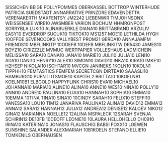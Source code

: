 SISSICHEN
BEIGE
POLLYPOMMES
OBERKASSEL
BOTTROP
WINTERHUDE
PATRICIA
SUEDSTADT
ANNARRATIVE
PRINZDRE
EDAVENDETTA
VERENAKERTH
MAXFENTSY
JM2242
LIEBENWIR
TIMJOHNSONX
WEISSENSEE
WIRE10
AWSMBER
VARION
BOCHUM
HHMRGNPOST
SORRYBLA
LUKI10
ALINABUERKLE
DIANA10
BRITTABRAND
ARZULIV
EASY10
EVERDROP
SUCUK10
TIKTOK10
MS1257
MOE10
LETHILDA
HYGH
10OFFDE
SEVENCOOKS
VALLYBEST
PROM21
GERDA10
ANNAJAMFM
FRIENDS10
MBFLINKITP
10ODEFB
10DEFB
MBFLINKITW
DR5430
JAMES10
BOYZ10
CIRIZZZLE
MVMUC
WERTPAPIER
VOLLESHAUS
LADMICHEIN
MELISSA10
SARA10
DANA10
JANA10
MARIE10
JULI10
JULIA10
LENI10
ADA10
DANI10
HENRY10
ALEX10
SIMON10
DAVID10
INKA10
KIRA10
IMKE10
H2HSEP
NIKOLAI10
ISCHTAR10
MVCGN
JANINEKS
1KOLN10
10KOLN1
TIPPHH10
FEMTASTICS
FEMFEM
SECRETCGN
DIRTEA10
SAAASLI10
HAMBURG10
PUENTI
ITSMOE10
KAPITEL2
BRITTA10
10KOELNB1
KOELN10B1
ELBGOLD
HAPPYFLINK
CHRIS10
EVA10
MICHAEL10
JOHANNA10
MARIA10
ALINE10
ALINA10
ANNE10
WES10
NINA10
POLLY10
ANNI10
ANDRE10
PAULINA10
ELIAS10
HANNAH10
SOPHIA10
EMMA10
10EMMA
10TINA
TINA10
SINA10
10CINDY
SARAH10
FELIX10
STEFFI10
VANESSA10
LOU10
TIM12
JANARIVA
PAULINA12
ALINA12
DAVID12
EMMA12
ANNA12
SARA12
HANNAH12
JULIA12
ANDREA12
DENISE12
KALOEV
NIKO12
GINA12
MARIANNA
NOELLE12
12ALINA
MSPALECK
12SARAH
SVENJA
SCHIRIN12
DE10FB
10DEOFF
LEONIE10
10LAURA
HELLOHELLO
DH0910
IRINA10
KATERINA10
JONAS10
FLAUSCHIG
BABSI
FOXX10
LOEWEN
SUNSHINE
SALANDER
ALEXMARIAH
10B1KOELN
STEFANO
ELLIE10
TOMKENILS
OBERHAUSEN